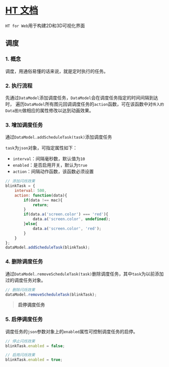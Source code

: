 # [HT 文档](http://www.hightopo.com/cn-index.html)

`HT for Web`用于构建2D和3D可视化界面

## 调度

### 1. 概念

调度，用通俗易懂的话来说，就是定时执行的任务。

### 2. 执行流程

先通过`DataModel`添加调度任务，`DataModel`会在调度任务指定的时间间隔到达时， 遍历`DataModel`所有图元回调调度任务的`action`函数，可在该函数中对`传入的Data图元`做相应的属性修改以达到动画效果。

### 3. 增加调度任务

通过`DataModel.addScheduleTask(task)`添加调度任务

`task`为`json`对象，可指定属性如下：

+ `interval`：间隔毫秒数，默认值为`10`
+ `enabled`：是否启用开关，默认为`true`
+ `action`：间隔动作函数，该函数必须设置

~~~ javascript
// 添加闪烁效果
blinkTask = {
    interval: 500,
    action: function(data){
        if(data !== mac){
            return;
        }
        if(data.a('screen.color') === 'red'){
            data.a('screen.color', undefined);
        }else{
            data.a('screen.color', 'red');
        }
    }
};
dataModel.addScheduleTask(blinkTask);
~~~

### 4. 删除调度任务

通过`DataModel.removeScheduleTask(task)`删除调度任务，其中`task`为以前添加过的调度任务对象。

~~~ javascript
// 删除闪烁效果
dataModel.removeScheduleTask(blinkTask);
~~~

> **启停调度任务**
### 5. 启停调度任务

调度任务的`json`参数对象上的`enabled`属性可控制调度任务的启停。

~~~ javascript
// 停止闪烁效果
blinkTask.enabled = false;

// 启用闪烁效果
blinkTask.enabled = true;
~~~
